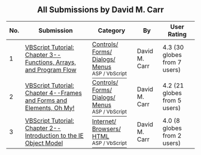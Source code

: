 ﻿<div align="center">

## All Submissions by David M\. Carr

</div>

No.  | Submission | Category | By   | User Rating
---- | ---------- | -------- | ---- | -----------
1 | [VBScript Tutorial: Chapter 3\-\-Functions, Arrays, and Program Flow<br />](https://github.com/Planet-Source-Code/david-m-carr-vbscript-tutorial-chapter-3-functions-arrays-and-program-flow__4-6191) | [Controls/ Forms/ Dialogs/ Menus<br /><sup>ASP / VbScript</sup>](../ByCategory/controls-forms-dialogs-menus__4-3.md) | David M\. Carr | 4.3 (30 globes from 7 users)
2 | [VBScript Tutorial: Chapter 4\-\-Frames and Forms and Elements, Oh My\!<br />](https://github.com/Planet-Source-Code/david-m-carr-vbscript-tutorial-chapter-4-frames-and-forms-and-elements-oh-my__4-6192) | [Controls/ Forms/ Dialogs/ Menus<br /><sup>ASP / VbScript</sup>](../ByCategory/controls-forms-dialogs-menus__4-3.md) | David M\. Carr | 4.2 (21 globes from 5 users)
3 | [VBScript Tutorial: Chapter 2\-\-Introduction to the IE Object Model<br />](https://github.com/Planet-Source-Code/david-m-carr-vbscript-tutorial-chapter-2-introduction-to-the-ie-object-model__4-6190) | [Internet/ Browsers/ HTML<br /><sup>ASP / VbScript</sup>](../ByCategory/internet-browsers-html__4-9.md) | David M\. Carr | 4.0 (8 globes from 2 users)
